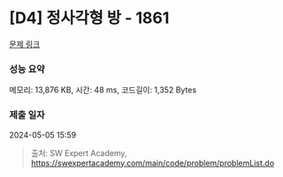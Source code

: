 # [D4] 정사각형 방 - 1861 

[문제 링크](https://swexpertacademy.com/main/code/problem/problemDetail.do?contestProbId=AV5LtJYKDzsDFAXc) 

### 성능 요약

메모리: 13,876 KB, 시간: 48 ms, 코드길이: 1,352 Bytes

### 제출 일자

2024-05-05 15:59



> 출처: SW Expert Academy, https://swexpertacademy.com/main/code/problem/problemList.do